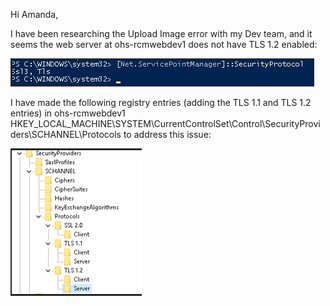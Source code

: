 Hi Amanda,

I have been researching the Upload Image error with my Dev team, and it seems the web server at ohs-rcmwebdev1 does not have TLS 1.2 enabled:

![image.png](/.attachments/image-929ed472-11dd-4217-abe6-834bdda952b7.png)

I have made the following registry entries (adding the TLS 1.1 and TLS 1.2 entries) in ohs-rcmwebdev1 HKEY_LOCAL_MACHINE\SYSTEM\CurrentControlSet\Control\SecurityProviders\SCHANNEL\Protocols  to address this issue:

![image.png](/.attachments/image-2c489a50-3c31-4076-a8dd-44541d8a58ab.png)